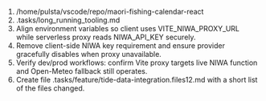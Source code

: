 1. /home/pulsta/vscode/repo/maori-fishing-calendar-react
2. .tasks/long_running_tooling.md
3. Align environment variables so client uses VITE_NIWA_PROXY_URL while serverless proxy reads NIWA_API_KEY securely.
4. Remove client-side NIWA key requirement and ensure provider gracefully disables when proxy unavailable.
5. Verify dev/prod workflows: confirm Vite proxy targets live NIWA function and Open-Meteo fallback still operates.
6. Create file .tasks/feature/tide-data-integration.files12.md with a short list of the files changed.
